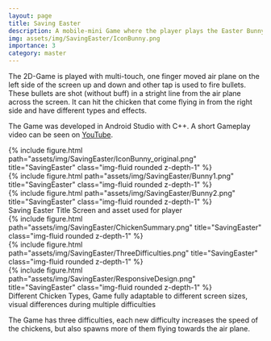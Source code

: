 ```yaml
---
layout: page
title: Saving Easter
description: A mobile-mini Game where the player plays the Easter Bunny in their air plane to defeat the evil chickens trying to steal Easter.
img: assets/img/SavingEaster/IconBunny.png
importance: 3
category: master
---
```


The 2D-Game is played with multi-touch, one finger moved air plane on the left side of the screen up and down and other tap is used to fire bullets. These bullets are shot (without buff) in a stright line from the air plane across the screen. It can hit the chicken that come flying in from the right side and have different types and effects.

The Game was developed in Android Studio with C++.
A short Gameplay video can be seen on <a href="https://www.youtube.com/watch?v=3ZpEfqJs5_4">YouTube</a>.

<div class="row">
    <div class="col-sm mt-3 mt-md-0">
        {% include figure.html path="assets/img/SavingEaster/IconBunny_original.png" title="SavingEaster" class="img-fluid rounded z-depth-1" %}
    </div>
    <div class="col-sm mt-3 mt-md-0">
        {% include figure.html path="assets/img/SavingEaster/Bunny1.png" title="SavingEaster" class="img-fluid rounded z-depth-1" %}
    </div>
    <div class="col-sm mt-3 mt-md-0">
        {% include figure.html path="assets/img/SavingEaster/Bunny2.png" title="SavingEaster" class="img-fluid rounded z-depth-1" %}
    </div>
</div>
<div class="caption">
    Saving Easter Title Screen and asset used for player
</div>

<div class="row">
    <div class="col-sm mt-3 mt-md-0">
        {% include figure.html path="assets/img/SavingEaster/ChickenSummary.png" title="SavingEaster" class="img-fluid rounded z-depth-1" %}
    </div>
    <div class="col-sm mt-3 mt-md-0">
        {% include figure.html path="assets/img/SavingEaster/ThreeDifficulties.png" title="SavingEaster" class="img-fluid rounded z-depth-1" %}
    </div>
    <div class="col-sm mt-3 mt-md-0">
        {% include figure.html path="assets/img/SavingEaster/ResponsiveDesign.png" title="SavingEaster" class="img-fluid rounded z-depth-1" %}
    </div>
</div>
<div class="caption">
    Different Chicken Types, Game fully adaptable to different screen sizes, visual differences during multiple difficulties
</div>

The Game has three difficulties, each new difficulty increases the speed of the chickens, but also spawns more of them flying towards the air plane.